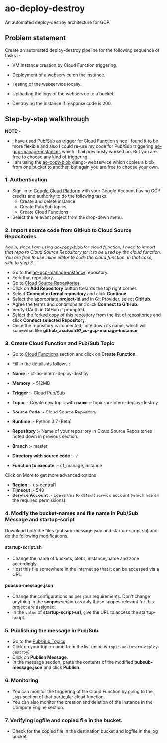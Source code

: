 # ao-deploy-destroy

An automated deploy-destroy architecture for GCP.

## Problem statement

Create an automated  deploy-destroy pipeline for the following sequence of tasks :-

- VM Instance creation by Cloud Function triggering.

- Deployment of a webservice on the instance.

- Testing of the webservice locally.

- Uploading the logs of the webservice to a bucket.

- Destroying the instance if response code is 200.

  

## Step-by-step walkthrough

**NOTE:-**

- I have used Pub/Sub as trigger for Cloud Function since I found it to be more flexible and also I could re-use my code for Pub/Sub triggering [ao-gcp-manage-instances](https://github.com/teraflik/ao-gcp-manage-instance/) which I had previously worked on. But you are free to choose any kind of triggering.
- I am using the [ao-copy-blob](https://github.com/asutosh97/ao-copy-blob) django-webservice which copies a blob from one bucket to another, but again you are free to choose your own.

### 1. Authentication

- Sign-in to [Google Cloud Platform](https://console.cloud.google.com/) with your Google Account having GCP credits and authority to do the following tasks
  - Create and delete instance
  - Create Pub/Sub topics
  - Create Cloud Functions
- Select the relevant project from the drop-down menu.

### 2. Import source code from GitHub to Cloud Source Repositories

*Again, since I am using [ao-copy-blob](https://github.com/asutosh97/ao-copy-blob) for cloud function, I need to import that repo to Cloud Source Repository for it to be used by the cloud function. You are free to use inline editor to code the cloud function. In that case, skip to step 3.*

- Go to the [ao-gcp-manage-instance](https://github.com/teraflik/ao-gcp-manage-instance/) repository.
- Fork that repository.
- Go to [Cloud Source Repositories](https://source.cloud.google.com/).
- Click on **Add Repository** button towards the top right corner.
- Select **Connect external repository** and click **Continue**.
- Select the appropriate **project-id** and in Git Provider,  select **GitHub**.
- Agree the terms and conditions and click **Connect to GitHub**.
- Verify OAuth in GitHub if prompted.
- Select the forked copy of this repository from the list of repositories and click **Connect selected Repository**.
- Once the repository is connected, note down its name, which will somewhat like **github_asutosh97_ao-gcp-manage-instance**

### 3. Create Cloud Function and Pub/Sub Topic

- Go to [Cloud Functions](https://console.cloud.google.com/functions) section and click on **Create Function**.

- Fill in the details as follows :-

- **Name** :- cf-ao-intern-deploy-destroy
- **Memory** :- 512MB
- **Trigger** :- Cloud Pub/Sub
- **Topic** :- Create new topic with **name** :- topic-ao-intern-deploy-destroy
- **Source Code** :- Cloud Source Repository
- **Runtime** :- Python 3.7 (Beta)
- **Repository** :- Name of your repository in Cloud Source Repositories noted down in previous section.
- **Branch** :- master
- **Directory with source code** :- `/`
- **Function to execute** :- cf_manage_instance

Click on More to get more advanced options

- **Region** :- us-central1
- **Timeout** :- 540
- **Service Account** :- Leave this to default service account (which has all the required permissions).

### 4. Modify the bucket-names and file name in Pub/Sub Message and startup-script

Download both the files (pubsub-message.json and startup-script.sh) and do the following modifications.

#### startup-script.sh

- Change the name of buckets, blobs, instance_name and zone accordingly.
- Host this file somewhere in the internet so that it can be accessed via a URL.

#### pubsub-message.json

- Change the configurations as per your requirements. Don't change anything in the **scopes** section as only those scopes relevant for this project are assigned.
- In the `value` of **startup-script-url**, give the URL to access the startup-script.

### 5. Publishing the message in Pub/Sub

- Go to the [Pub/Sub Topics](https://console.cloud.google.com/cloudpubsub)
- Click on your topic-name from the list (mine is `topic-ao-intern-deploy-destroy`)
- Click on **Publish Message**.
- In the message section, paste the contents of the modified **pubsub-message.json** and click **Publish**.

### 6. Monitoring

- You can monitor the triggering of the Cloud Function by going to the `Logs` section of that particular cloud function.
- You can also monitor the creation and deletion of the instance in the Compute Engine section.

### 7. Verifying logfile and copied file in the bucket.

- Check for the copied file in the destination bucket and logfile in the log bucket.

